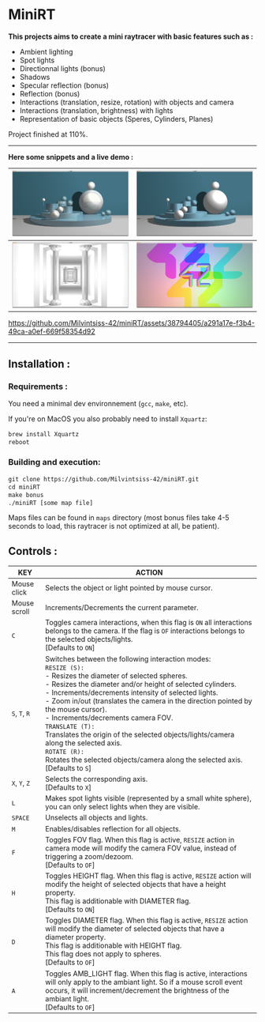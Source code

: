 # MiniRT

**This projects aims to create a mini raytracer with basic features such as :**
* Ambient lighting 
* Spot lights
* Directionnal lights (bonus)
* Shadows
* Specular reflection (bonus)
* Reflection (bonus)
* Interactions (translation, resize, rotation) with objects and camera
* Interactions (translation, brightness) with lights
* Representation of basic objects (Speres, Cylinders, Planes)

Project finished at 110%.

---

**Here some snippets and a live demo :**

| ![Screenshot_2023-12-05_at_07.00.13](screenshots/Screenshot_2023-12-05_at_07-00-13.png) | ![Screenshot_2023-12-05_at_07.05.29](screenshots/Screenshot_2023-12-05_at_07-05-29.png) |
| ------------------------------------------------------------ | ------------------------------------------------------------ |
| ![Screenshot_2024-03-03_at_21.13.16](screenshots/Screenshot_2024-03-03_at_21-13-16.png) | ![Screenshot_2024-03-03_at_21.14.12](screenshots/Screenshot_2024-03-03_at_21-14-12.png) |

https://github.com/Milvintsiss-42/miniRT/assets/38794405/a291a17e-f3b4-49ca-a0ef-669f58354d92

---

## Installation :

### Requirements : 
You need a minimal dev environnement (`gcc`, `make`, etc).

If you're on MacOS you also probably need to install `Xquartz`:
```console
brew install Xquartz
reboot
```

### Building and execution:
```console
git clone https://github.com/Milvintsiss-42/miniRT.git
cd miniRT
make bonus
./miniRT [some map file]
```
Maps files can be found in `maps` directory (most bonus files take 4-5 seconds to load, this raytracer is not optimized at all, be patient).

## Controls :

| KEY           | ACTION                                                       |
| ------------- | ------------------------------------------------------------ |
| Mouse click   | Selects the object or light pointed by mouse cursor.         |
| Mouse scroll  | Increments/Decrements the current parameter.                 |
| `C`           | Toggles camera interactions, when this flag is `ON` all interactions belongs to the camera. If the flag is `OF` interactions belongs to the selected objects/lights.<br />[Defaults to `ON`] |
| `S`, `T`, `R` | Switches between the following interaction modes:<br />`RESIZE (S):`<br />- Resizes the diameter of selected spheres.<br />- Resizes the diameter and/or height of selected cylinders.<br />- Increments/decrements intensity of selected lights.<br />- Zoom in/out (translates the camera in the direction pointed by the mouse cursor).<br />- Increments/decrements camera FOV.<br />`TRANSLATE (T):`<br />Translates the origin of the selected objects/lights/camera along the selected axis.<br />`ROTATE (R):`<br />Rotates the selected objects/camera along the selected axis.<br />[Defaults to `S`] |
| `X`, `Y`, `Z` | Selects the corresponding axis.<br />[Defaults to `X`]       |
| `L`           | Makes spot lights visible (represented by a small white sphere), you can only select lights when they are visible. |
| `SPACE`       | Unselects all objects and lights.                            |
| `M`           | Enables/disables reflection for all objects.                 |
| `F`           | Toggles FOV flag. When this flag is active, `RESIZE` action in camera mode will modify the camera FOV value, instead of triggering a zoom/dezoom.<br />[Defaults to `OF`] |
| `H`           | Toggles HEIGHT flag. When this flag is active, `RESIZE` action will modify the height of selected objects that have a height property.<br />This flag is additionable with DIAMETER flag.<br />[Defaults to `ON`] |
| `D`           | Toggles DIAMETER flag. When this flag is active, `RESIZE` action will modify the diameter of selected objects that have a diameter property.<br />This flag is additionable with HEIGHT flag.<br />This flag does not apply to spheres.<br />[Defaults to `OF`] |
| `A`           | Toggles AMB_LIGHT flag. When this flag is active, interactions will only apply to the ambiant light. So if a mouse scroll event occurs, it will increment/decrement the brightness of the ambiant light.<br />[Defaults to `OF`] |
